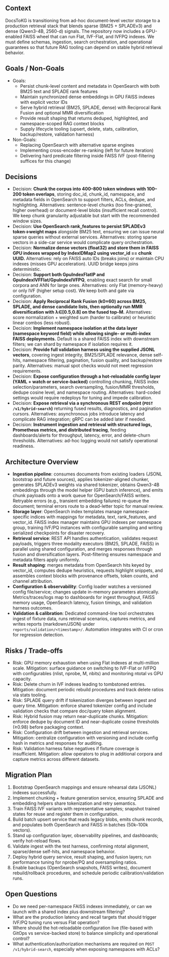 ## Context
DocsToKG is transitioning from ad-hoc document-level vector storage to a production retrieval stack that blends sparse (BM25 + SPLADEv3) and dense (Qwen3-4B, 2560-d) signals. The repository now includes a GPU-enabled FAISS wheel that can run Flat, IVF-Flat, and IVFPQ indexes. We must define schemas, ingestion, search orchestration, and operational guarantees so that future RAG tooling can depend on stable hybrid retrieval behavior.

## Goals / Non-Goals
- Goals:
  - Persist chunk-level content and metadata in OpenSearch with both BM25 text and SPLADE rank features
  - Maintain synchronized dense embeddings in GPU FAISS indexes with explicit vector IDs
  - Serve hybrid retrieval (BM25, SPLADE, dense) with Reciprocal Rank Fusion and optional MMR diversification
  - Provide result shaping that returns deduped, highlighted, and namespace-scoped RAG context blocks
  - Supply lifecycle tooling (upsert, delete, stats, calibration, backup/restore, validation harness)
- Non-Goals:
  - Replacing OpenSearch with alternative sparse engines
  - Implementing cross-encoder re-ranking (left for future iteration)
  - Delivering hard predicate filtering inside FAISS IVF (post-filtering suffices for this change)

## Decisions
- Decision: **Chunk the corpus into 400–800 token windows with 100–200 token overlaps**, storing doc_id, chunk_id, namespace, and metadata fields in OpenSearch to support filters, ACLs, dedupe, and highlighting.
  Alternatives: sentence-level chunks (too fine-grained, higher overhead) or document-level blobs (insufficient recall control). We keep chunk granularity adjustable but start with the recommended window sizes.
- Decision: **Use OpenSearch rank_features to persist SPLADEv3 token→weight maps** alongside BM25 text, ensuring we can issue neural sparse queries without external services.
  Alternatives: storing sparse vectors in a side-car service would complicate query orchestration.
- Decision: **Normalize dense vectors (float32) and store them in FAISS GPU indexes wrapped by IndexIDMap2 using vector_id == chunk UUID.**
  Alternatives: rely on FAISS auto IDs (breaks joins) or maintain CPU indexes (misses GPU acceleration). UUID bridge keeps joins deterministic.
- Decision: **Support both GpuIndexFlatIP and GpuIndexIVFFlat/GpuIndexIVFPQ**, enabling exact search for small corpora and ANN for large ones.
  Alternatives: only Flat (memory-heavy) or only IVF (higher setup cost). We keep both and gate via configuration.
- Decision: **Apply Reciprocal Rank Fusion (k0≈60) across BM25, SPLADE, and dense candidate lists, then optionally run MMR diversification with λ∈[0.5,0.8] on the fused top-M.**
  Alternatives: score normalization + weighted sum (harder to calibrate) or heuristic linear combos (less robust).
- Decision: **Implement namespace isolation at the data layer (namespace keyword field) while allowing single- or multi-index FAISS deployments.** Default is a shared FAISS index with downstream filters; we can shard by namespace if isolation requires it.
- Decision: **Provide full validation harness using the supplied JSONL vectors**, covering ingest integrity, BM25/SPLADE relevance, dense self-hits, namespace filtering, pagination, fusion quality, and backup/restore parity.
  Alternatives: manual spot checks would not meet regression requirements.
- Decision: **Expose configuration through a hot-reloadable config layer (YAML + watch or service-backed)** controlling chunking, FAISS index selection/parameters, search oversampling, fusion/MMR thresholds, dedupe cosine level, and namespace routing.
  Alternatives: hard-coded settings would require redeploys for tuning and impede calibration.
- Decision: **Expose retrieval via a synchronous REST endpoint (`POST /v1/hybrid-search`)** returning fused results, diagnostics, and pagination cursors.
  Alternatives: asynchronous jobs introduce latency and complicate RAG integration; gRPC can be added later if needed.
- Decision: **Instrument ingestion and retrieval with structured logs, Prometheus metrics, and distributed tracing**, feeding dashboards/alerts for throughput, latency, error, and delete-churn thresholds.
  Alternatives: ad-hoc logging would not satisfy operational readiness.

## Architecture Overview
- **Ingestion pipeline**: consumes documents from existing loaders (JSONL bootstrap and future sources), applies tokenizer-aligned chunker, generates SPLADEv3 weights via shared tokenizer, obtains Qwen3-4B embeddings through the model helper (GPU batch inference), and emits chunk payloads onto a work queue for OpenSearch/FAISS writers. Retryable errors (e.g., transient embedding failures) re-queue the document; terminal errors route to a dead-letter topic for manual review.
- **Storage layer**: OpenSearch index templates manage namespace-specific indices with mappings for metadata, text, rank_features, and vector_id. FAISS index manager maintains GPU indexes per namespace group, training IVF/PQ instances with configurable sampling and writing serialized checkpoints for disaster recovery.
- **Retrieval service**: REST API handles authentication, validates request payloads, triggers three modality executors (BM25, SPLADE, FAISS) in parallel using shared configuration, and merges responses through fusion and diversification layers. Post-filtering ensures namespace and metadata filters apply uniformly.
- **Result shaping**: merges metadata from OpenSearch hits keyed by vector_id, computes dedupe heuristics, requests highlight snippets, and assembles context blocks with provenance offsets, token counts, and channel attribution.
- **Configuration & observability**: Config loader watches a versioned config file/service; changes update in-memory parameters atomically. Metrics/traces/logs map to dashboards for ingest throughput, FAISS memory usage, OpenSearch latency, fusion timings, and validation harness outcomes.
- **Validation & calibration**: Dedicated command-line tool orchestrates ingest of fixture data, runs retrieval scenarios, captures metrics, and writes reports (markdown/JSON) under `reports/validation/<timestamp>/`. Automation integrates with CI or cron for regression detection.

## Risks / Trade-offs
- Risk: GPU memory exhaustion when using Flat indexes at multi-million scale. Mitigation: surface guidance on switching to IVF-Flat or IVFPQ with configurables (nlist, nprobe, M, nbits) and monitoring ntotal vs GPU capacity.
- Risk: Delete churn in IVF indexes leading to tombstoned entries. Mitigation: document periodic rebuild procedures and track delete ratios via stats tooling.
- Risk: SPLADE query drift if tokenization diverges between ingest and query time. Mitigation: enforce shared tokenizer config and include validation checks that compare doc/query token alignment.
- Risk: Hybrid fusion may return near-duplicate chunks. Mitigation: enforce dedupe by document ID and near-duplicate cosine thresholds (≥0.98) before packaging context.
- Risk: Configuration drift between ingestion and retrieval services. Mitigation: centralize configuration with versioning and include config hash in metrics and responses for auditing.
- Risk: Validation harness false negatives if fixture coverage is insufficient. Mitigation: allow operators to plug in additional corpora and capture metrics across different datasets.

## Migration Plan
1. Bootstrap OpenSearch mappings and ensure rehearsal data (JSONL) indexes successfully.
2. Implement chunking + feature generation service, ensuring SPLADE and embedding helpers share tokenization and retry semantics.
3. Train FAISS IVF variants with representative samples; snapshot trained states for reuse and register them in configuration.
4. Build batch upsert service that reads legacy blobs, emits chunk records, and populates both OpenSearch and FAISS in batches (50k–100k vectors).
5. Stand up configuration layer, observability pipelines, and dashboards; verify hot-reload flows.
6. Validate ingest with the test harness, confirming ntotal alignment, sparse/dense self-hits, and namespace behavior.
7. Deploy hybrid query service, result shaping, and fusion layers; run performance tuning for nprobe/PQ and oversampling ratios.
8. Enable backups (OpenSearch snapshots, FAISS writes), document rebuild/rollback procedures, and schedule periodic calibration/validation runs.

## Open Questions
- Do we need per-namespace FAISS indexes immediately, or can we launch with a shared index plus downstream filtering?
- What are the production latency and recall targets that should trigger IVF/PQ tuning runs versus Flat operation?
- Where should the hot-reloadable configuration live (file-based with GitOps vs service-backed store) to balance simplicity and operational control?
- What authentication/authorization mechanisms are required on `POST /v1/hybrid-search`, especially when exposing namespaces with ACLs?
